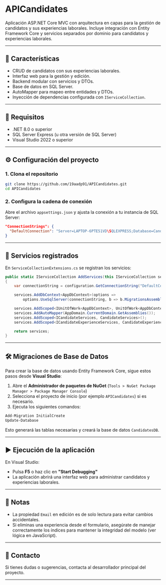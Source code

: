 # APICandidates

Aplicación ASP.NET Core MVC con arquitectura en capas para la gestión de candidatos y sus experiencias laborales. Incluye integración con Entity Framework Core y servicios separados por dominio para candidatos y experiencias laborales.

---

## 🚀 Características

- CRUD de candidatos con sus experiencias laborales.
- Interfaz web para la gestión y edición.
- Backend modular con servicios y DTOs.
- Base de datos en SQL Server.
- AutoMapper para mapeo entre entidades y DTOs.
- Inyección de dependencias configurada con `IServiceCollection`.

---

## 🧱 Requisitos

- .NET 8.0 o superior
- SQL Server Express (u otra versión de SQL Server)
- Visual Studio 2022 o superior

---

## ⚙️ Configuración del proyecto

### 1. Clona el repositorio

```bash
git clone https://github.com/19aadp91/APICandidates.git
cd APICandidates
```

### 2. Configura la cadena de conexión

Abre el archivo `appsettings.json` y ajusta la conexión a tu instancia de SQL Server:

```json
"ConnectionStrings": {
  "DefaultConnection": "Server=LAPTOP-6PTE51VD\SQLEXPRESS;Database=CandidatesDB;Trusted_Connection=True;TrustServerCertificate=True;"
}
```

---

## 🧩 Servicios registrados

En `ServiceCollectionExtensions.cs` se registran los servicios:

```csharp
public static IServiceCollection AddServices(this IServiceCollection services, IConfiguration configuration)
{
    var connectionString = configuration.GetConnectionString("DefaultConnection");

    services.AddDbContext<AppDbContext>(options =>
        options.UseSqlServer(connectionString, b => b.MigrationsAssembly("APICandidates")));

    services.AddScoped<IUnitOfWork<AppDbContext>, UnitOfWork<AppDbContext>>();
    services.AddAutoMapper(AppDomain.CurrentDomain.GetAssemblies());
    services.AddScoped<ICandidateServices, CandidateServices>();
    services.AddScoped<ICandidateExperienceServices, CandidateExperienceServices>();

    return services;
}
```

---

## 🛠️ Migraciones de Base de Datos

Para crear la base de datos usando Entity Framework Core, sigue estos pasos desde **Visual Studio**:

1. Abre el **Administrador de paquetes de NuGet** (`Tools > NuGet Package Manager > Package Manager Console`)
2. Selecciona el proyecto de inicio (por ejemplo `APICandidates`) si es necesario.
3. Ejecuta los siguientes comandos:

```powershell
Add-Migration InitialCreate
Update-Database
```

Esto generará las tablas necesarias y creará la base de datos `CandidatesDB`.

---

## ▶️ Ejecución de la aplicación

En Visual Studio:

- Pulsa **F5** o haz clic en **"Start Debugging"**
- La aplicación abrirá una interfaz web para administrar candidatos y experiencias laborales.

---

## 📌 Notas

- La propiedad `Email` en edición es de solo lectura para evitar cambios accidentales.
- Si eliminas una experiencia desde el formulario, asegúrate de manejar correctamente los índices para mantener la integridad del modelo (ver lógica en JavaScript).

---

## 📧 Contacto

Si tienes dudas o sugerencias, contacta al desarrollador principal del proyecto.

---
